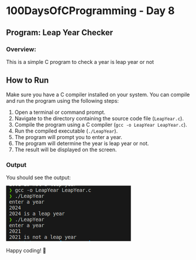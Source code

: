 
# 100DaysOfCProgramming - Day 8

## Program: Leap Year Checker

### Overview:
This is a simple C program to check a year is leap year or not
   
## How to Run

Make sure you have a C compiler installed on your system. You can compile and run the program using the following steps:

1. Open a terminal or command prompt.
2. Navigate to the directory containing the source code file (`LeapYear.c`).
3. Compile the program using a C compiler (`gcc -o LeapYear LeapYear.c`).
4. Run the compiled executable (`./LeapYear`).
5. The program will prompt you to enter a year.
6. The program will determine the year is leap year or not.
7. The result will be displayed on the screen.

### Output

You should see the output:

![LeapYear Output](LeapYear.png)


Happy coding! 🚀
